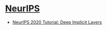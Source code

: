 # [NeurIPS](https://nips.cc/)

- [NeurIPS 2020 Tutorial: Deep Implicit Layers](https://www.youtube.com/watch?v=MX1RJELWONc)

